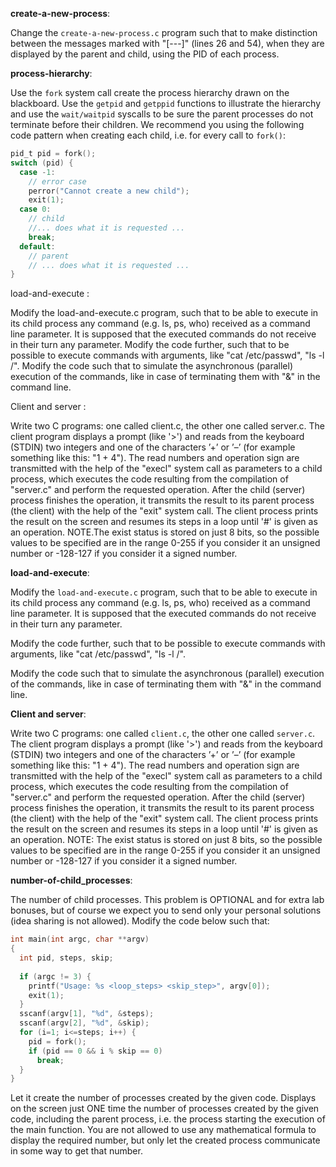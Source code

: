 **create-a-new-process**:

Change the `create-a-new-process.c` program such that to make distinction between the messages marked with "[---]" (lines 26 and 54), when they are displayed by the parent and child, using the PID of each process.

**process-hierarchy**:

Use the `fork` system call create the process hierarchy drawn on the blackboard. Use the `getpid` and `getppid` functions to illustrate the hierarchy and use the `wait/waitpid` syscalls to be sure the parent processes do not terminate before their children. We recommend you using the following code pattern when creating each child, i.e. for every call to `fork()`:
```c
pid_t pid = fork();
switch (pid) {
  case -1:
    // error case
    perror("Cannot create a new child");
    exit(1);
  case 0:
    // child 
    //... does what it is requested ...
    break;
  default:
    // parent
    // ... does what it is requested ...
}
```



load-and-execute :

Modify the load-and-execute.c program, such that to be able to execute in its child process any command (e.g. ls, ps, who) received as a command line parameter. It is supposed that the executed commands do not receive in their turn any parameter. 
Modify the code further, such that to be possible to execute commands with arguments, like "cat /etc/passwd", "ls -l /". 
Modify the code such that to simulate the asynchronous (parallel) execution of the commands, like in case of terminating them with "&" in the command line.  



Client and server :

Write two C programs: one called client.c, the other one called server.c. The client program displays a prompt (like '>') and reads from the keyboard (STDIN) two integers and one of the characters ’+’ or ’–’ (for example something like this: "1 + 4"). The read numbers and operation sign are transmitted with the help of the "execl" system call as parameters to a child process, which executes the code resulting from the compilation of "server.c" and perform the requested operation. After the child (server) process finishes the operation, it transmits the result to its parent process (the client) with the help of the "exit" system call. The client process prints the result on the screen and resumes its steps in a loop until '#' is given as an operation. NOTE.The exist status is stored on just 8 bits, so the possible values to be specified are in the range 0-255 if you consider it an unsigned number or -128-127 if you consider it a signed number.



**load-and-execute**:

Modify the `load-and-execute.c` program, such that to be able to execute in its child process any command (e.g. ls, ps, who) received as a command line parameter. It is supposed that the executed commands do not receive in their turn any parameter.

Modify the code further, such that to be possible to execute commands with arguments, like "cat /etc/passwd", "ls -l /".

Modify the code such that to simulate the asynchronous (parallel) execution of the commands, like in case of terminating them with "&" in the command line.

**Client and server**:

Write two C programs: one called `client.c`, the other one called `server.c`. The client program displays a prompt (like '>') and reads from the keyboard (STDIN) two integers and one of the characters ’+’ or ’–’ (for example something like this: "1 + 4"). The read numbers and operation sign are transmitted with the help of the "execl" system call as parameters to a child process, which executes the code resulting from the compilation of "server.c" and perform the requested operation. After the child (server) process finishes the operation, it transmits the result to its parent process (the client) with the help of the "exit" system call. The client process prints the result on the screen and resumes its steps in a loop until '#' is given as an operation. NOTE: The exist status is stored on just 8 bits, so the possible values to be specified are in the range 0-255 if you consider it an unsigned number or -128-127 if you consider it a signed number.

**number-of-child_processes**:

The number of child processes. This problem is OPTIONAL and for extra lab bonuses, but of course we expect you to send only your personal solutions (idea sharing is not allowed). Modify the code below such that:

```c
int main(int argc, char **argv)
{
  int pid, steps, skip;
  
  if (argc != 3) {
    printf("Usage: %s <loop_steps> <skip_step>", argv[0]);
    exit(1);
  }
  sscanf(argv[1], "%d", &steps);
  sscanf(argv[2], "%d", &skip);
  for (i=1; i<=steps; i++) {
    pid = fork();
    if (pid == 0 && i % skip == 0)
      break;
  }
}
```
Let it create the number of processes created by the given code. 
Displays on the screen just ONE time the number of processes created by the given code, including the parent process, i.e. the process starting the execution of the main function.
You are not allowed to use any mathematical formula to display the required number, but only let the created process communicate in some way to get that number.  